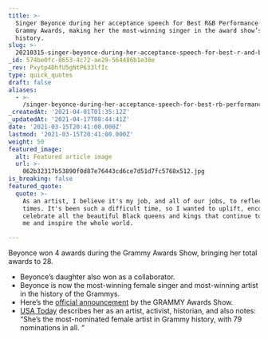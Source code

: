 ```yaml
---
title: >-
  Singer Beyonce during her acceptance speech for Best R&B Performance at the
  Grammy Awards, making her the most-winning singer in the award show’s 63-year
  history.
slug: >-
  20210315-singer-beyonce-during-her-acceptance-speech-for-best-r-and-b-performance-at-the-grammy
_id: 574be0fc-8653-4c72-ae29-564486b1e38e
_rev: Pxytp4DhfU5gNtP633lfIc
type: quick_quotes
draft: false
aliases:
  - >-
    /singer-beyonce-during-her-acceptance-speech-for-best-rb-performance-at-the-grammy-awards-making-her-the-most-winning-singer-in-the-award-shows-63-year-history/
_createdAt: '2021-04-01T01:35:12Z'
_updatedAt: '2021-04-17T08:44:41Z'
date: '2021-03-15T20:41:00.000Z'
lastmod: '2021-03-15T20:41:00.000Z'
weight: 50
featured_image:
  alt: Featured article image
  url: >-
    062b32317b53890f0d87e76443cd6ce7d51d7fc5768x512.jpg
is_breaking: false
featured_quote:
  quote: >-
    As an artist, I believe it's my job, and all of our jobs, to reflect the
    times. It's been such a difficult time, so I wanted to uplift, encourage,
    celebrate all the beautiful Black queens and kings that continue to inspire
    me and inspire the whole world.

---
```

Beyonce won 4 awards during the Grammy Awards Show, bringing her total awards to 28.

* Beyonce’s daughter also won as a collaborator.
* Beyonce is now the most-winning female singer and most-winning artist in the history of the Grammys.
* Here’s the [official announcement](https://www.grammy.com/grammys/news/beyonc%C3%A9-record-breaking-best-rb-performance-winner-black-parade-2021-grammys) by the GRAMMY Awards Show.
* [USA Today](https://www.usatoday.com/story/entertainment/music/2021/03/14/beyonce-makes-grammy-awards-history/4670948001/) describes her as an artist, activist, historian, and also notes: “She’s the most-nominated female artist in Grammy history, with 79 nominations in all. “